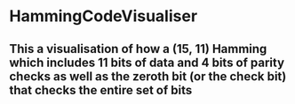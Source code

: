 # HammingCodeVisualiser

<h2>This a visualisation of how a (15, 11) Hamming which includes 11 bits of data
and 4 bits of parity checks as well as the zeroth bit (or the check bit) that 
checks the entire set of bits</h2>
